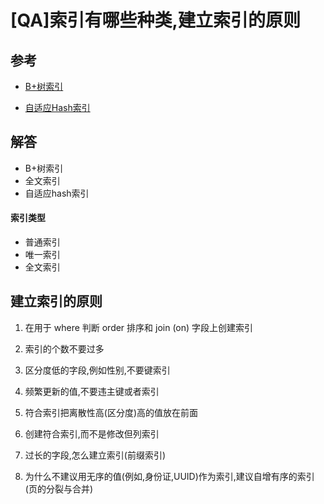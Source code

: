 # [QA]索引有哪些种类,建立索引的原则

## 参考 

- [B+树索引](../../13-persistence/01-MySQL/02-索引/02-索引.md)  

- [自适应Hash索引](../../13-persistence/01-MySQL/02-索引/05-Hash索引.md) 

## 解答

- B+树索引
- 全文索引
- 自适应hash索引

#### 索引类型

- 普通索引
- 唯一索引
- 全文索引

## 建立索引的原则

1. 在用于 where 判断 order 排序和 join (on) 字段上创建索引
2. 索引的个数不要过多
3. 区分度低的字段,例如性别,不要键索引
4. 频繁更新的值,不要违主键或者索引
5. 符合索引把离散性高(区分度)高的值放在前面
6. 创建符合索引,而不是修改但列索引
7. 过长的字段,怎么建立索引(前缀索引)

8. 为什么不建议用无序的值(例如,身份证,UUID)作为索引,建议自增有序的索引(页的分裂与合并)

